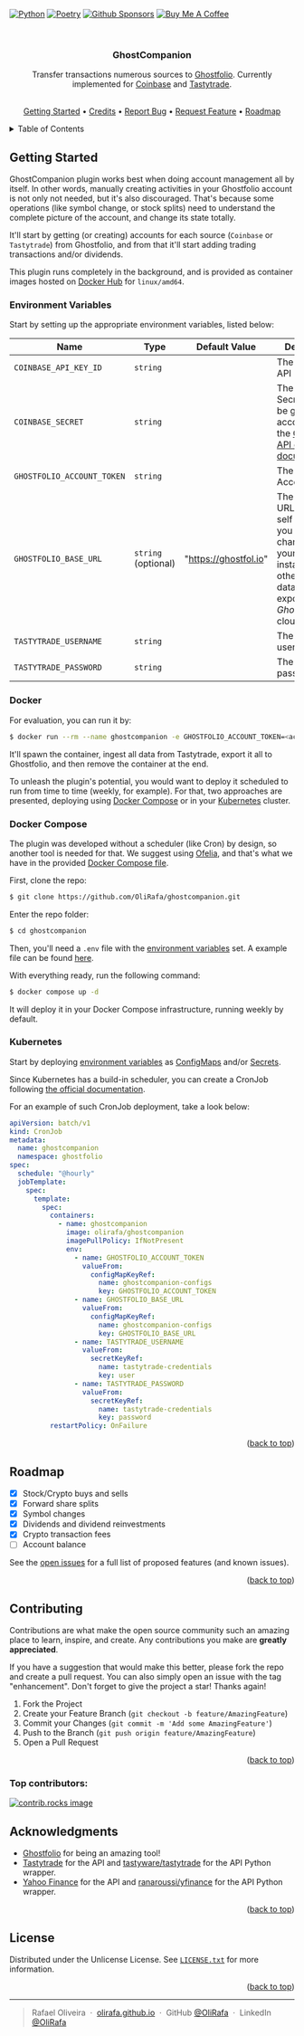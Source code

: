 <!-- Improved compatibility of back to top link: See: https://github.com/othneildrew/Best-README-Template/pull/73 -->
<a id="readme-top"></a>



<!-- PROJECT SHIELDS -->
<!--
*** I'm using markdown "reference style" links for readability.
*** Reference links are enclosed in brackets [ ] instead of parentheses ( ).
*** See the bottom of this document for the declaration of the reference variables
*** for contributors-url, forks-url, etc. This is an optional, concise syntax you may use.
*** https://www.markdownguide.org/basic-syntax/#reference-style-links
-->
[![Python][python-shield]][python-url]
[![Poetry][poetry-shield]][poetry-url]
[![Github Sponsors][github-sponsors-shield]][github-sponsors-url]
[![Buy Me A Coffee][buy-me-a-coffee-shield]][buy-me-a-coffee-url]



<!-- PROJECT LOGO -->
<br />
<div align="center">
<h3 align="center">GhostCompanion</h3>

  <p align="center">
    Transfer transactions numerous sources to <a href="https://github.com/ghostfolio/ghostfolio" target="_blank">Ghostfolio</a>.
    Currently implemented for <a href="https://coinbase.com" target="_blank">Coinbase</a> and <a href="https://tastytrade.com" target="_blank">Tastytrade</a>.
    <br />
    <br />
    <p align="center">
      <a href="#getting-started">Getting Started</a> •
      <a href="#credits">Credits</a> •
      <a href="https://github.com/OliRafa/ghostcompanion/issues/new?labels=bug&template=bug-report---.md">Report Bug</a> •
      <a href="https://github.com/OliRafa/ghostcompanion/issues/new?labels=enhancement&template=feature-request---.md">Request Feature</a> •
      <a href="#roadmap">Roadmap</a>
    </p>
  </p>
</div>



<!-- TABLE OF CONTENTS -->
<details>
  <summary>Table of Contents</summary>
  <ol>
    <li>
      <a href="#getting-started">Getting Started</a>
      <ul>
        <li><a href="#environment-variables">Environment Variables</a></li>
        <li><a href="#docker">Docker</a></li>
        <li><a href="#docker-compose">Run with Docker Compose</a></li>
        <li><a href="#kubernetes">Kubernetes</a></li>
      </ul>
    </li>
    <li><a href="#roadmap">Roadmap</a></li>
    <li><a href="#contributing">Contributing</a></li>
    <li><a href="#license">License</a></li>
    <li><a href="#acknowledgments">Acknowledgments</a></li>
  </ol>
</details>


<!-- GETTING STARTED -->
## Getting Started

GhostCompanion plugin works best when doing account management all by itself.
In other words, manually creating activities in your Ghostfolio account is not only not needed, but it's also discouraged.
That's because some operations (like symbol change, or stock splits) need to understand the complete picture of the account, and change its state
totally.

It'll start by getting (or creating) accounts for each source (`Coinbase` or `Tastytrade`) from Ghostfolio, and from that it'll start adding trading transactions and/or dividends.

This plugin runs completely in the background, and is provided as container images hosted on
<a href="https://hub.docker.com/r/olirafa/ghostcompanion" target="_blank">Docker Hub</a> for `linux/amd64`.



### Environment Variables

Start by setting up the appropriate environment variables, listed below:

| Name                       | Type                | Default Value         | Description                                                                                                                                                             |
| -------------------------- | ------------------- | --------------------- | ----------------------------------------------------------------------------------------------------------------------------------------------------------------------- |
| `COINBASE_API_KEY_ID`      | `string`            |                       | The _Coinbase_ API Key.                                                                                                                                         |
| `COINBASE_SECRET`          | `string`            |                       | The _Coinbase_ Secret. It must be generated according to the <a href="https://docs.cdp.coinbase.com/coinbase-app/authentication-authorization/api-key-authentication#creating-api-keys" target="_blank">Coinbase API official documentation</a>.|
| `GHOSTFOLIO_ACCOUNT_TOKEN` | `string`            |                       | The _Ghostfolio_ Account Token.                                                                                                                                         |
| `GHOSTFOLIO_BASE_URL`      | `string` (optional) | "https://ghostfol.io" | The _Ghostfolio_ URL. If you're self hosting you should change it for your particular instance URL, otherwise all data will be exported to _Ghostfolio_ cloud offering. |
| `TASTYTRADE_USERNAME`      | `string`            |                       | The _Tastytrade_ username.                                                                                                                                              |
| `TASTYTRADE_PASSWORD`      | `string`            |                       | The _Tastytrade_ password.                                                                                                                                              |


### Docker

For evaluation, you can run it by:

```sh
$ docker run --rm --name ghostcompanion -e GHOSTFOLIO_ACCOUNT_TOKEN=<account_token> -e TASTYTRADE_USERNAME=myuser -e TASTYTRADE_PASSWORD=super_secure olirafa/ghostcompanion
```

It'll spawn the container, ingest all data from Tastytrade, export it all to Ghostfolio, and then remove the container at the end.

To unleash the plugin's potential, you would want to deploy it scheduled to run from time to time (weekly, for example).
For that, two approaches are presented, deploying using <a href="#docker-compose">Docker Compose</a> or in your
<a href="#kubernetes">Kubernetes</a> cluster.

### Docker Compose

The plugin was developed without a scheduler (like Cron) by design, so another tool is needed for that.
We suggest using <a href="https://github.com/mcuadros/ofelia" target="_blank">Ofelia</a>, and that's what we have in the provided
<a href="https://github.com/OliRafa/ghostcompanion/blob/main/docker-compose.yml" target="_blank">Docker Compose file</a>.

First, clone the repo:
```sh
$ git clone https://github.com/OliRafa/ghostcompanion.git
```

Enter the repo folder:
```sh
$ cd ghostcompanion
```

Then, you'll need a `.env` file with the <a href="#environment-variables">environment variables</a> set.
A example file can be found <a href="https://github.com/OliRafa/ghostcompanion/blob/main/.env.example" target="_blank">here</a>.

With everything ready, run the following command:
```sh
$ docker compose up -d
```

It will deploy it in your Docker Compose infrastructure, running weekly by default.

### Kubernetes

Start by deploying <a href="#environment-variables">environment variables</a> as
<a href="https://kubernetes.io/docs/concepts/configuration/configmap" target="_blank">ConfigMaps</a> and/or
<a href="https://kubernetes.io/docs/concepts/configuration/secret" target="_blank">Secrets</a>.

Since Kubernetes has a build-in scheduler, you can create a CronJob following
<a href="https://kubernetes.io/docs/tasks/job/automated-tasks-with-cron-jobs" target="_blank">the official documentation</a>.

For an example of such CronJob deployment, take a look below:
```yaml
apiVersion: batch/v1
kind: CronJob
metadata:
  name: ghostcompanion
  namespace: ghostfolio
spec:
  schedule: "@hourly"
  jobTemplate:
    spec:
      template:
        spec:
          containers:
            - name: ghostcompanion
              image: olirafa/ghostcompanion
              imagePullPolicy: IfNotPresent
              env:
                - name: GHOSTFOLIO_ACCOUNT_TOKEN
                  valueFrom:
                    configMapKeyRef:
                      name: ghostcompanion-configs
                      key: GHOSTFOLIO_ACCOUNT_TOKEN
                - name: GHOSTFOLIO_BASE_URL
                  valueFrom:
                    configMapKeyRef:
                      name: ghostcompanion-configs
                      key: GHOSTFOLIO_BASE_URL
                - name: TASTYTRADE_USERNAME
                  valueFrom:
                    secretKeyRef:
                      name: tastytrade-credentials
                      key: user
                - name: TASTYTRADE_PASSWORD
                  valueFrom:
                    secretKeyRef:
                      name: tastytrade-credentials
                      key: password
          restartPolicy: OnFailure
```

<p align="right">(<a href="#readme-top">back to top</a>)</p>


<!-- ROADMAP -->
## Roadmap

- [x] Stock/Crypto buys and sells
- [x] Forward share splits
- [x] Symbol changes
- [x] Dividends and dividend reinvestments
- [x] Crypto transaction fees
- [ ] Account balance

See the [open issues](https://github.com/OliRafa/ghostcompanion/issues) for a full list of proposed features (and known issues).

<p align="right">(<a href="#readme-top">back to top</a>)</p>



<!-- CONTRIBUTING -->
## Contributing

Contributions are what make the open source community such an amazing place to learn, inspire, and create. Any contributions you make are **greatly appreciated**.

If you have a suggestion that would make this better, please fork the repo and create a pull request. You can also simply open an issue with the tag "enhancement".
Don't forget to give the project a star! Thanks again!

1. Fork the Project
2. Create your Feature Branch (`git checkout -b feature/AmazingFeature`)
3. Commit your Changes (`git commit -m 'Add some AmazingFeature'`)
4. Push to the Branch (`git push origin feature/AmazingFeature`)
5. Open a Pull Request

<p align="right">(<a href="#readme-top">back to top</a>)</p>

### Top contributors:

<a href="https://github.com/OliRafa/ghostcompanion/graphs/contributors">
  <img src="https://contrib.rocks/image?repo=OliRafa/ghostcompanion" alt="contrib.rocks image" />
</a>



<!-- ACKNOWLEDGMENTS -->
## Acknowledgments

* <a href="https://github.com/ghostfolio/ghostfolio" target="_blank">Ghostfolio</a> for being an amazing tool!
* <a href="https://tastytrade.com" target="_blank">Tastytrade</a> for the API and
<a href="https://github.com/tastyware/tastytrade" target="_blank">tastyware/tastytrade</a> for the API Python wrapper.
* <a href="https://finance.yahoo.com/" target="_blank">Yahoo Finance</a> for the API and
<a href="https://github.com/ranaroussi/yfinance" target="_blank">ranaroussi/yfinance</a> for the API Python wrapper.

<p align="right">(<a href="#readme-top">back to top</a>)</p>



<!-- LICENSE -->
## License

Distributed under the Unlicense License.
See <a href="https://github.com/OliRafa/ghostcompanion/blob/main/LICENSE" target="_blank">`LICENSE.txt`</a> for more information.

<p align="right">(<a href="#readme-top">back to top</a>)</p>


---

> Rafael Oliveira &nbsp;&middot;&nbsp;
> [olirafa.github.io](https://olirafa.github.io) &nbsp;&middot;&nbsp;
> GitHub [@OliRafa](https://github.com/OliRafa) &nbsp;&middot;&nbsp;
> LinkedIn [@OliRafa](https://www.linkedin.com/in/OliRafa)




<!-- MARKDOWN LINKS & IMAGES -->
<!-- https://www.markdownguide.org/basic-syntax/#reference-style-links -->
[buy-me-a-coffee-shield]: https://img.shields.io/badge/buy_me_a_coffee-FFDD00?style=for-the-badge&logo=buy-me-a-coffee&logoColor=black
[buy-me-a-coffee-url]: https://buymeacoffee.com/olirafaa
[github-sponsors-shield]: https://img.shields.io/badge/GitHub%20Sponsors-30363D?&logo=GitHub-Sponsors&style=for-the-badge
[github-sponsors-url]: https://github.com/sponsors/OliRafa
[poetry-shield]: https://img.shields.io/endpoint?url=https://python-poetry.org/badge/v0.json&style=for-the-badge
[poetry-url]: https://python-poetry.org
[python-shield]: https://img.shields.io/badge/python-3670A0?style=for-the-badge&logo=python&logoColor=ffdd54
[python-url]: https://www.python.org
